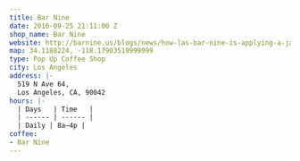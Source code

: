 ```yaml
---
title: Bar Nine
date: 2016-09-25 21:11:00 Z
shop_name: Bar Nine
website: http://barnine.us/blogs/news/how-las-bar-nine-is-applying-a-japanese-manufacturing-concept-to-coffee-retail
map: 34.1188224, -118.17903519999999
type: Pop Up Coffee Shop
city: Los Angeles
address: |-
  519 N Ave 64,
  Los Angeles, CA, 90042
hours: |-
  | Days   | Time   |
  | ------ | ------ |
  | Daily | 8a–4p |
coffee:
- Bar Nine
---
```

